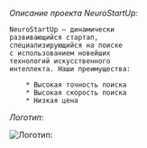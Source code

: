 *Описание проекта NeuroStartUp:*

    NeuroStartUp — динамически 
    развивающийся стартап, 
    специализирующийся на поиске 
    с использованием новейших 
    технологий искусственного 
    интеллекта. Наши преимущества:

        * Высокая точность поиска
        * Высокая скорость поиска
        * Низкая цена

*Логотип:*

![Логотип:](https://camo.githubusercontent.com/c6727c717cad1e4820481abb87524f90782445c5/68747470733a2f2f692e696d6775722e636f6d2f495a4f525769492e706e67)


